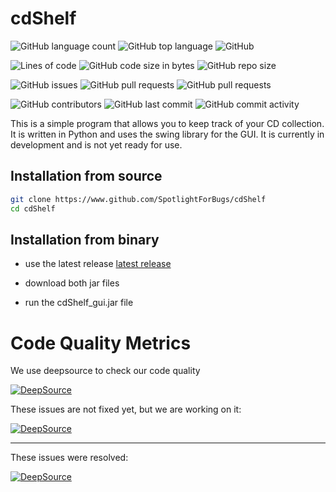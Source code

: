 # cdShelf

![GitHub language count](https://img.shields.io/github/languages/count/SpotlightForBugs/cdshelf?)
![GitHub top language](https://img.shields.io/github/languages/top/SpotlightForBugs/cdshelf?)
![GitHub](https://img.shields.io/github/license/SpotlightForBugs/cdshelf?)

![Lines of code](https://tokei.rs/b1/github/SpotlightForBugs/cdshelf?)
![GitHub code size in bytes](https://img.shields.io/github/languages/code-size/SpotlightForBugs/cdshelf?)
![GitHub repo size](https://img.shields.io/github/repo-size/SpotlightForBugs/cdshelf?)

![GitHub issues](https://img.shields.io/github/issues/SpotlightForBugs/cdshelf?)
![GitHub pull requests](https://img.shields.io/github/issues-pr/SpotlightForBugs/cdshelf?)
![GitHub pull requests](https://img.shields.io/github/issues-pr-closed/SpotlightForBugs/cdshelf?)

![GitHub contributors](https://img.shields.io/github/contributors/SpotlightForBugs/cdshelf?)
![GitHub last commit](https://img.shields.io/github/last-commit/SpotlightForBugs/cdshelf?)
![GitHub commit activity](https://img.shields.io/github/commit-activity/m/SpotlightForBugs/cdshelf?)

This is a simple program that allows you to keep track of your CD collection.
It is written in Python and uses the swing library for the GUI.
It is currently in development and is not yet ready for use.

## Installation from source

```bash
git clone https://www.github.com/SpotlightForBugs/cdShelf
cd cdShelf


```

## Installation from binary

- use the latest release [latest release](www.github.com/SpotlightForBugs/cdShelf/releases/latest)

- download both jar files
- run the cdShelf_gui.jar file

# Code Quality Metrics

We use deepsource to check our code quality

[![DeepSource](https://static.deepsource.io/deepsource-badge-dark.svg)](https://deepsource.io/gh/SpotlightForBugs/cdshelf/?ref=repository-badge)

These issues are not fixed yet, but we are working on it:

[![DeepSource](https://deepsource.io/gh/SpotlightForBugs/cdShelf.svg/?label=active+issues&show_trend=true&token=TmjgsVPYZ8WVKONETE23T6t-)](https://deepsource.io/gh/SpotlightForBugs/cdShelf/?ref=repository-badge)

---

These issues were resolved:

[![DeepSource](https://deepsource.io/gh/SpotlightForBugs/cdShelf.svg/?label=resolved+issues&show_trend=true&token=TmjgsVPYZ8WVKONETE23T6t-)](https://deepsource.io/gh/SpotlightForBugs/cdShelf/?ref=repository-badge)
